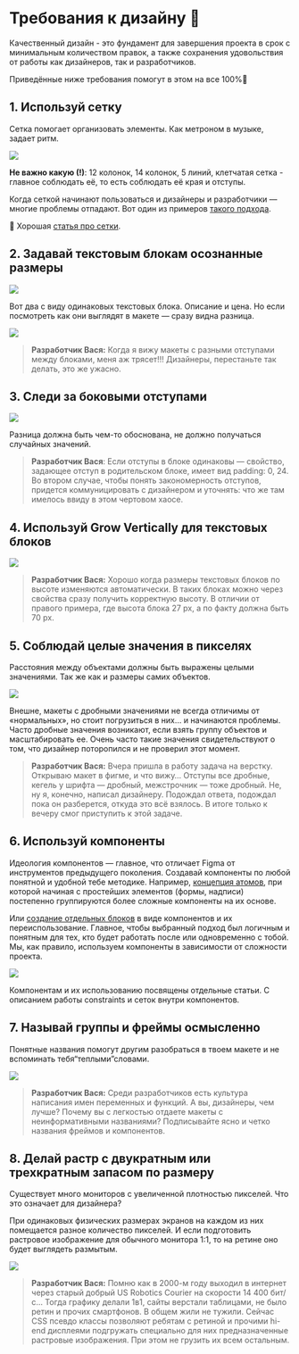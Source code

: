 # Требования к дизайну 🎨
Качественный дизайн - это фундамент для завершения проекта в срок с минимальным количеством правок, а также сохранения удовольствия от работы как дизайнеров, так и разработчиков.

Приведённые ниже требования помогут в этом на все 100%🚀 

## 1. Используй сетку
Сетка помогает организовать элементы. Как метроном в музыке, задает ритм.

![](https://habrastorage.org/webt/ch/kh/sl/chkhslnbxhbqrfhdmbewt7hxzi4.jpeg)

**Не важно какую (!)**: 12 колонок, 14 колонок, 5 линий, клетчатая сетка - главное соблюдать её, то есть соблюдать её края и отступы.

Когда сеткой начинают пользоваться и дизайнеры и разработчики — многие проблемы отпадают. Вот один из примеров [такого подхода](http://designpub.ru/%D0%BE%D1%82%D1%81%D1%82%D1%83%D0%BF%D1%8B-%D0%B2-%D0%B4%D0%B8%D0%B7%D0%B0%D0%B9%D0%BD%D0%B5-%D1%81%D0%B8%D1%81%D1%82%D0%B5%D0%BC%D0%BD%D1%8B%D0%B9-%D0%BF%D0%BE%D0%B4%D1%85%D0%BE%D0%B4-82cad46dd34f "такого подхода").

🔗 Хорошая [статья про сетки](https://habr.com/ru/post/344910/ "статья про сетки").

## 2. Задавай текстовым блокам осознанные размеры
![](https://habrastorage.org/webt/hh/qh/fl/hhqhfl72qtx7bcir2o2jzmn24ne.jpeg)

Вот два с виду одинаковых текстовых блока. Описание и цена. Но если посмотреть как они выглядят в макете — сразу видна разница.

![](https://habrastorage.org/webt/ed/mc/fq/edmcfqachkilb2cpzorhwukkbxk.jpeg)

> **Разработчик Вася:** Когда я вижу макеты с разными отступами между блоками, меня аж трясет!!! Дизайнеры, перестаньте так делать, это же ужасно.

## 3. Следи за боковыми отступами
![](https://habrastorage.org/webt/w_/lv/_o/w_lv_objajhxlplipa9j57_kcy4.jpeg)

Разница должна быть чем-то обоснована, не должно получаться случайных значений.

> **Разработчик Вася**: Если отступы в блоке одинаковы — свойство, задающее отступ в родительском блоке, имеет вид padding: 0, 24. Во втором случае, чтобы понять закономерность отступов, придется коммуницировать с дизайнером и уточнять: что же там имелось ввиду в этом чертовом хаосе.

## 4. Используй Grow Vertically для текстовых блоков
![](https://habrastorage.org/webt/v-/f6/8n/v-f68nb8qnuetkfvru5oujnglbq.jpeg)

> **Разработчик Вася:** Хорошо когда размеры текстовых блоков по высоте изменяются автоматически. В таких блоках можно через свойства сразу получить корректную высоту. В отличии от правого примера, где высота блока 27 px, а по факту должна быть 70 px.

## 5. Соблюдай целые значения в пикселях
Расстояния между объектами должны быть выражены целыми значениями. Так же как и размеры самих объектов.

![](https://habrastorage.org/webt/xh/54/kj/xh54kjl6ige16cmevdtu-ntwkaq.jpeg)

Внешне, макеты с дробными значениями не всегда отличимы от «нормальных», но стоит погрузиться в них… и начинаются проблемы. Часто дробные значения возникают, если взять группу объектов и масштабировать ее. Очень часто такие значения свидетельствуют о том, что дизайнер поторопился и не проверил этот момент.

> **Разработчик Вася:** Вчера пришла в работу задача на верстку. Открываю макет в фигме, и что вижу… Отступы все дробные, кегель у шрифта — дробный, межстрочник — тоже дробный. Не, ну я, конечно, написал дизайнеру. Подождал ответа, подождал пока он разберется, откуда это всё взялось. В итоге только к вечеру смог приступить к этой задаче.

## 6. Используй компоненты
Идеология компонентов — главное, что отличает Figma от инструментов предыдущего поколения. Создавай компоненты по любой понятной и удобной тебе методике. Например, [концепция атомов](https://habr.com/ru/post/249223/ "концепция атомов"), при которой начиная с простейших элементов (формы, надписи) постепенно группируются более сложные компоненты на их основе.

Или [создание отдельных блоков](https://habr.com/ru/post/340774/ "создание отдельных блоков") в виде компонентов и их переиспользование. Главное, чтобы выбранный подход был логичным и понятным для тех, кто будет работать после или одновременно с тобой. Мы, как правило, используем компоненты в зависимости от сложности проекта.

![](https://habrastorage.org/webt/kk/zw/8n/kkzw8niykuycpe-mkkeptihghks.jpeg)

Компонентам и их использованию посвящены отдельные статьи. С описанием работы constraints и сеток внутри компонентов.

## 7. Называй группы и фреймы осмысленно
Понятные названия помогут другим разобраться в твоем макете и не вспоминать тебя“теплыми”словами.

![](https://habrastorage.org/webt/or/9o/is/or9ois-khyfhxsnvvt7-xqjsp4w.jpeg)

> **Разработчик Вася:** Среди разработчиков есть культура написания имен переменных и функций. А вы, дизайнеры, чем лучше? Почему вы с легкостью отдаете макеты с неинформативными названиями? Подписывайте ясно и четко названия фреймов и компонентов.

## 8. Делай растр с двукратным или трехкратным запасом по размеру
Существует много мониторов с увеличенной плотностью пикселей. Что это означает для дизайнера?

При одинаковых физических размерах экранов на каждом из них помещается разное количество пикселей. И если подготовить растровое изображение для обычного монитора 1:1, то на ретине оно будет выглядеть размытым.

![](https://habrastorage.org/webt/ze/kp/ad/zekpadel0eaxb8nhzj2xdxie6ea.jpeg)

> **Разработчик Вася:** Помню как в 2000-м году выходил в интернет через старый добрый US Robotics Courier на скорости 14 400 бит/с… Тогда графику делали 1в1, сайты верстали таблицами, не было ретин и прочих смартфонов. В общем жили не тужили. Сейчас CSS псевдо классы позволяют ребятам с ретиной и прочими hi-end дисплеями подгружать специально для них предназначенные растровые изображения. При этом не грузить их всем остальным.
